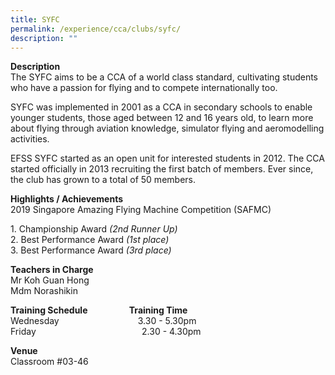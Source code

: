 ```yaml
---
title: SYFC
permalink: /experience/cca/clubs/syfc/
description: ""
---
```

**Description** <br>
The SYFC aims to be a CCA of a world class standard, cultivating students who have a passion for flying and to compete internationally too.

SYFC was implemented in 2001 as a CCA in secondary schools to enable younger students, those aged between 12 and 16 years old, to learn more about flying through aviation knowledge, simulator flying and aeromodelling activities.

EFSS SYFC started as an open unit for interested students in 2012. The CCA started officially in 2013 recruiting the first batch of members. Ever since, the club has grown to a total of 50 members.

**Highlights / Achievements** <br>
2019 Singapore Amazing Flying Machine Competition (SAFMC)

1\. Championship Award _(2nd Runner Up)_ <br>
2\. Best Performance Award _(1st place)_ <br>
3\. Best Performance Award _(3rd place)_

**Teachers in Charge** <br>
Mr Koh Guan Hong <br>
Mdm Norashikin

**Training Schedule                    Training Time** <br>
Wednesday                                3.30 - 5.30pm <br>
Friday                                           2.30 - 4.30pm

**Venue** <br>
Classroom #03-46
